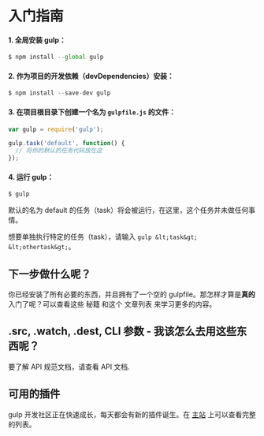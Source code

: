 # 入门指南

#### 1\. 全局安装 gulp：

```js
$ npm install --global gulp 
```

#### 2\. 作为项目的开发依赖（devDependencies）安装：

```js
$ npm install --save-dev gulp 
```

#### 3\. 在项目根目录下创建一个名为 `gulpfile.js` 的文件：

```js
var gulp = require('gulp');

gulp.task('default', function() {
  // 将你的默认的任务代码放在这
}); 
```

#### 4\. 运行 gulp：

```js
$ gulp 
```

默认的名为 default 的任务（task）将会被运行，在这里，这个任务并未做任何事情。

想要单独执行特定的任务（task），请输入 `gulp &lt;task&gt; &lt;othertask&gt;`。

## 下一步做什么呢？

你已经安装了所有必要的东西，并且拥有了一个空的 gulpfile。那怎样才算是**真的**入门了呢？可以查看这些 秘籍 和这个 文章列表 来学习更多的内容。

## .src, .watch, .dest, CLI 参数 - 我该怎么去用这些东西呢？

要了解 API 规范文档，请查看 API 文档.

## 可用的插件

gulp 开发社区正在快速成长，每天都会有新的插件诞生。在 [主站](http://gulpjs.com/plugins/) 上可以查看完整的列表。